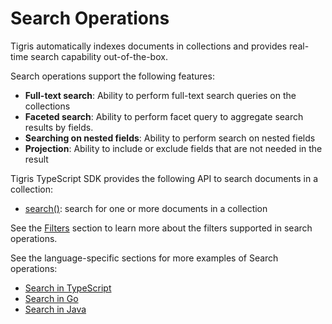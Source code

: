 # Search Operations

Tigris automatically indexes documents in collections and provides real-time
search capability out-of-the-box.

Search operations support the following features:

- **Full-text search**: Ability to perform full-text search queries on the
  collections
- **Faceted search**: Ability to perform facet query to aggregate search
  results by fields.
- **Searching on nested fields**: Ability to perform search on nested fields
- **Projection**: Ability to include or exclude fields that are not needed in
  the result

Tigris TypeScript SDK provides the following API to search documents
in a collection:

- [search()](../typescript/documents/search#searching-for-documents): search for one
  or more documents in a collection

See the [Filters](filters) section to learn more about the filters supported in
search operations.

See the language-specific sections for more examples of Search operations:

- [Search in TypeScript](../typescript/documents/search)
- [Search in Go](../golang/documents/search)
- [Search in Java](../java/search)
